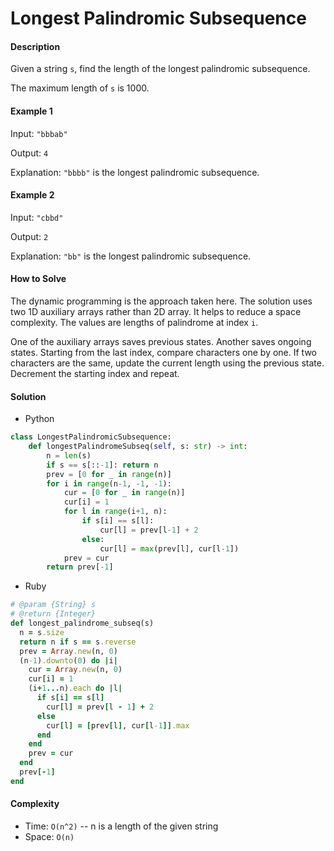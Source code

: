 # Longest Palindromic Subsequence

#### Description

Given a string `s`, find the length of the longest palindromic subsequence.

The maximum length of `s` is 1000.

#### Example 1
Input: `"bbbab"`

Output: `4`

Explanation: `"bbbb"` is the longest palindromic subsequence.

#### Example 2
Input: `"cbbd"`

Output: `2`

Explanation: `"bb"` is the longest palindromic subsequence.

#### How to Solve

The dynamic programming is the approach taken here.
The solution uses two 1D auxiliary arrays rather than 2D array. It helps to reduce a space complexity. The values are lengths of palindrome at index `i`.

One of the auxiliary arrays saves previous states. Another saves ongoing states. Starting from the last index, compare characters one by one. If two characters are the same, update the current length using the previous state.
Decrement the starting index and repeat.

#### Solution
- Python

```python
class LongestPalindromicSubsequence:
    def longestPalindromeSubseq(self, s: str) -> int:
        n = len(s)
        if s == s[::-1]: return n
        prev = [0 for _ in range(n)]
        for i in range(n-1, -1, -1):
            cur = [0 for _ in range(n)]
            cur[i] = 1
            for l in range(i+1, n):
                if s[i] == s[l]:
                    cur[l] = prev[l-1] + 2
                else:
                    cur[l] = max(prev[l], cur[l-1])
            prev = cur
        return prev[-1]
```

- Ruby

```ruby
# @param {String} s
# @return {Integer}
def longest_palindrome_subseq(s)
  n = s.size
  return n if s == s.reverse
  prev = Array.new(n, 0)
  (n-1).downto(0) do |i|
    cur = Array.new(n, 0)
    cur[i] = 1
    (i+1...n).each do |l|
      if s[i] == s[l]
        cur[l] = prev[l - 1] + 2
      else
        cur[l] = [prev[l], cur[l-1]].max
      end
    end
    prev = cur
  end
  prev[-1]
end
```

#### Complexity
- Time: `O(n^2)` -- n is a length of the given string
- Space: `O(n)`
